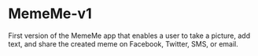 # MemeMe-v1
First version of the MemeMe app that enables a user to take a picture, add text, and share the created meme on Facebook, Twitter, SMS, or email.

